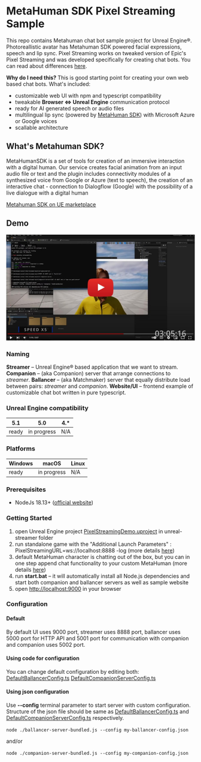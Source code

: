 # MetaHuman SDK Pixel Streaming Sample

This repo contains Metahuman chat bot sample project for Unreal Engine®. Photoreallistic avatar has Metahuman SDK powered facial expressions, speech and lip sync. Pixel Streaming works on tweaked version of Epic's Pixel Streaming and was developed specifically for creating chat bots. You can read about differences [here](./pixstreamjs.md).

**Why do I need this?**
This is good starting point for creating your own web based chat bots.
What's included:

* customizable web UI with npm and typescript compatibility
* tweakable **Browser ⇔ Unreal Engine** communication protocol
* ready for AI generated speech or audio files
* multilingual lip sync (powered by [MetaHuman SDK](https://www.unrealengine.com/marketplace/en-US/item/66b869fa0d3748e78d422e59716597b6)) with Microsoft Azure or Google voices
* scallable architecture

## What's Metahuman SDK?

MetaHumanSDK is a set of tools for creation of an immersive interaction with a digital human. Our service creates facial animation from an input audio file or text and the plugin includes connectivity modules of a synthesized voice from Google or Azure (text to speech), the creation of an interactive chat - connection to Dialogflow (Google) with the possibility of a live dialogue with a digital human

[Metahuman SDK on UE marketplace](https://www.unrealengine.com/marketplace/en-US/item/66b869fa0d3748e78d422e59716597b6)

## Demo
[![IMAGE ALT TEXT HERE](readme-res/pixel.jpg)](https://youtu.be/gR_WcGTmenU)

### Naming

**Streamer** – Unreal Engine® based application that we want to stream.
**Companion** – (aka Companion) server that arrange connections to *streamer*.
**Ballancer** – (aka Matchmaker) server that equally distribute load between pairs: *streamer* and *companion*.
**Website/UI** – frontend example of customizable chat bot written in pure typescript.

### Unreal Engine compatibility

|5.1|5.0|4.*|
|-------|-----|-----|
|ready  |in progress|N/A|

### Platforms

|Windows|macOS|Linux|
|-------|-----|-----|
|ready  |in progress|N/A|

### Prerequisites

* NodeJs 18.13+ ([official website](https://nodejs.org/en/download))

### Getting Started

1. open Unreal Engine project [PixelStreamingDemo.uproject](./unreal-streamer/PixelStreamingDemo.uproject) in unreal-streamer folder
2. run standalone game with the "Additional Launch Parameters" : PixelStreamingURL=ws://localhost:8888 -log (more details [here](./unreal-streamer/README.md#Launch))
3. default MetaHuman character is chatting out of the box, but you can in one step append chat functionality to your custom MetaHuman (more details [here](./unreal-streamer/README.md#MetaHuman-Chat-Setup))
4. run **start.bat** – it will automatically install all Node.js dependencies and start both companion and ballancer servers as well as sample website
5. open [http://localhost:9000](http://localhost:9000) in your browser

### Configuration

#### Default

By default UI uses 9000 port, streamer uses 8888 port, ballancer uses 5000 port for HTTP API and 5001 port for communication with companion and companion uses 5002 port.

#### Using code for configuration

You can change default configuration by editing both:
[DefaultBallancerConfig.ts](./ballancer-server/src/DefaultBallancerConfig.ts)
[DefaultCompanionServerConfig.ts](./companion-server/src/DefaultCompanionServerConfig.ts)

#### Using json configuration

Use **--config** terminal parameter to start server with custom configuration. Structure of the json file should be same as [DefaultBallancerConfig.ts](./ballancer-server/src/DefaultBallancerConfig.ts) and [DefaultCompanionServerConfig.ts](./companion-server/src/DefaultCompanionServerConfig.ts) respectively.

`node ./ballancer-server-bundled.js --config my-ballancer-config.json`

and/or

`node ./companion-server-bundled.js --config my-companion-config.json`
